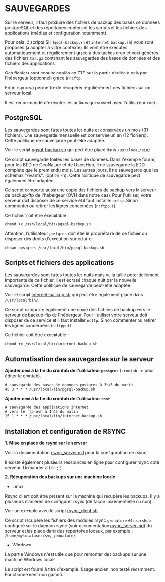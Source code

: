 SAUVEGARDES
===========

Sur le serveur, il faut produire des fichiers de backup des bases de données postgreSQL et des répertoires contenant les scripts et les fichiers des applications (médias et configuration notamment). 

Pour cela, 2 scripts SH (``gsql-backup.sh`` et ``internet-backup.sh``) vous sont proposés (à adapter à votre contexte). Ils vont être éxécutés automatiquement et régulièrement grace à des taches cron et vont générés des fichiers ``tar.gz`` contenant les sauvegardes des bases de données et des fichiers des applications.

Ces fichiers sont ensuite copiés en FTP sur la partie dédiée à cela par l'hébergeur (optionnel) grace à ``ncftp``. 

Enfin rsync va permettre de récupérer régulièrement ces fichiers sur un serveur local. 

Il est recommandé d'exécuter les actions qui suivent avec l'utilisateur ``root``.

PostgreSQL
----------

Les sauvegardes sont faites toutes les nuits et conservées un mois (31 fichiers). Une sauvegarde mensuelle est conservée un an (12 fichiers). Cette politique de sauvegarde peut-être adaptée.

Voir le script [pgsql-backup.sh](https://github.com/PnEcrins/GeoNature/blob/master/docs/sauvegardes/pgsql-backup.sh) qui peut être placé dans ``/usr/local/bin/``.

Ce script sauvegarde toutes les bases de données. Dans l'exemple fourni, pour les BDD de GeoNature et de UsersHub, il ne sauvegarde la BDD complete que le premier du mois. Les autres jours, il ne sauvegarde que les schémas "vivants". (option -n). Cette politique de sauvegarde peut également être adaptée.

Ce script comporte aussi une copie des fichiers de backup vers le serveur de backup-ftp de l'hebergeur (OVH dans notre cas). Pour l'utiliser, votre serveur doit disposer de ce service et il faut installer ``ncftp``. Sinon commenter ou retirer les lignes concernées (``ncftpput``).

Ce fichier doit être éxecutable : 

	chmod +x /usr/local/bin/pgsql-backup.sh

Attention, l'utilisateur ``postgres`` doit être le propriétaire de ce fichier ou disposer des droits d'exécution sur celui-ci. 

	chown postgres /usr/local/bin/pgsql-backup.sh


Scripts et fichiers des applications
------------------------------------

Les sauvegardes sont faites toutes les nuits mais vu la taille potentiellement importante de ce fichier, il est écrasé chaque nuit par la nouvelle sauvegarde. Cette politique de sauvegarde peut-être adaptée.

Voir le script [internet-backup.sh](https://github.com/PnEcrins/GeoNature/blob/master/docs/sauvegardes/internet-backup.sh) qui peut être également placé dans ``/usr/local/bin/``.

Ce script comporte également une copie des fichiers de backup vers le serveur de backup-ftp de l'hébergeur. Pour l'utiliser votre serveur doit disposer de ce service et il faut installer ``ncftp``. Sinon commenter ou retirer les lignes concernées (``ncftpput``).

Ce fichier doit être executable : 

	chmod +x /usr/local/bin/internet-backup.sh

Automatisation des sauvegardes sur le serveur
---------------------------------------------

**Ajouter ceci à la fin du crontab de l'utilisateur ``postgres``**
(``crontab -e`` pour éditer le crontab).

``` 
# sauvegarde des bases de donnees postgres à 3h45 du matin
45 3 * * * /usr/local/bin/pgsql-backup.sh

``` 

**Ajouter ceci à la fin du crontab de l'utilisateur ``root``**

``` 
# sauvegarde des applications internet
# vers le ftp ovh à 1h15 du matin
15 1 * * * /usr/local/bin/internet-backup.sh
``` 

Installation et configuration de RSYNC
--------------------------------------

**1. Mise en place de rsync sur le serveur**

Voir la documentation [rsync_server.md](https://github.com/PnEcrins/GeoNature/blob/master/docs/sauvegardes/rsync_server.md) pour la configuration de rsync. 

Il existe également plusieurs ressources en ligne pour configurer rsync coté serveur. Demander à Lilo ;-)

**2. Récupération des backups sur une machine locale**

* Linux

Rsync client doit être présent sur la machine qui récupère les backups. Il y a plusieurs manières de configurer rsync (de façon incrémentielle ou non).

Voir un exemple avec le script [rsync_client.sh](https://github.com/PnEcrins/GeoNature/blob/master/docs/sauvegardes/rsync_client.sh).

Ce script récupère les fichiers des modules rsync ``geonature`` et ``usershub`` configuré sur le daemon rsync (voir documentation [rsync_server.md](https://github.com/PnEcrins/GeoNature/blob/master/docs/sauvegardes/rsync_server.md)) du serveur et les place dans des répertoires locaux, par exemple : ``/home/mylocaluser/svg_geonature/``

* Windows

La partie Windows n'est utile que pour remonter des backups sur une machine Windows locale. 

Le script est fourni à titre d'exemple. Usage ancien, non testé récemment. Fonctionnement non garanti.
